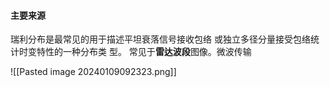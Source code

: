#### 主要来源 
瑞利分布是最常见的用于描述平坦衰落信号接收包络 或独立多径分量接受包络统计时变特性的一种分布类 型。
常见于**雷达波段**图像。微波传输

![[Pasted image 20240109092323.png]]
